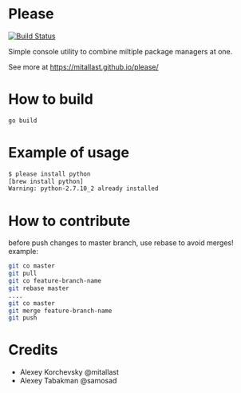 Please
======

[![Build Status](https://travis-ci.org/mitallast/please.svg)](https://travis-ci.org/mitallast/please)

Simple console utility to combine miltiple package managers at one.

See more at https://mitallast.github.io/please/

How to build
============

```sh
go build
```

Example of usage
================

```sh
$ please install python
[brew install python]
Warning: python-2.7.10_2 already installed
```

How to contribute
=================

before push changes to master branch, use rebase to avoid merges!
example:

```sh
git co master
git pull
git co feature-branch-name
git rebase master
....
git co master
git merge feature-branch-name
git push
```

Credits
=======

- Alexey Korchevsky @mitallast
- Alexey Tabakman @samosad
